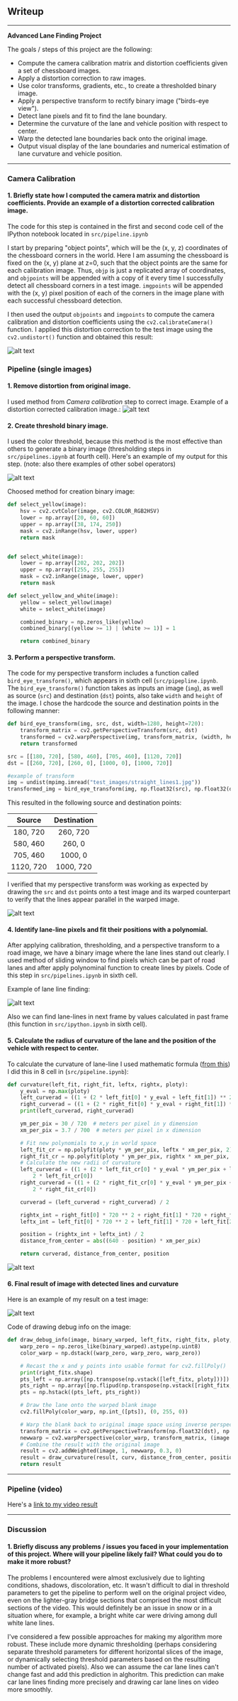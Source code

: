 ## Writeup

---

**Advanced Lane Finding Project**

The goals / steps of this project are the following:

* Compute the camera calibration matrix and distortion coefficients given a set of chessboard images.
* Apply a distortion correction to raw images.
* Use color transforms, gradients, etc., to create a thresholded binary image.
* Apply a perspective transform to rectify binary image ("birds-eye view").
* Detect lane pixels and fit to find the lane boundary.
* Determine the curvature of the lane and vehicle position with respect to center.
* Warp the detected lane boundaries back onto the original image.
* Output visual display of the lane boundaries and numerical estimation of lane curvature and vehicle position.

[//]: # (Image References)

[image1]: ./examples/undistort_output.png "Undistorted"
[image2]: ./examples/corrected_image.png "Road Transformed"
[image3]: ./examples/sobel_examples.png "Binary Example"
[image4]: ./examples/bird_eye_transform.png "Warp Example"
[image5]: ./examples/find_lines.png "Fit Visual"
[image6]: ./examples/example_output.jpg "Output"
[image7]: ./examples/curvature.png "Curvature"
[image8]: ./examples/example_output.png
[video1]: ./project_video.mp4 "Video"

---

### Camera Calibration

#### 1. Briefly state how I computed the camera matrix and distortion coefficients. Provide an example of a distortion corrected calibration image.

The code for this step is contained in the first and second code cell of the IPython notebook located in `src/pipeline.ipynb`

I start by preparing "object points", which will be the (x, y, z) coordinates of the chessboard corners in the world. Here I am assuming the chessboard is fixed on the (x, y) plane at z=0, such that the object points are the same for each calibration image.  Thus, `objp` is just a replicated array of coordinates, and `objpoints` will be appended with a copy of it every time I successfully detect all chessboard corners in a test image.  `imgpoints` will be appended with the (x, y) pixel position of each of the corners in the image plane with each successful chessboard detection.  

I then used the output `objpoints` and `imgpoints` to compute the camera calibration and distortion coefficients using the `cv2.calibrateCamera()` function.  I applied this distortion correction to the test image using the `cv2.undistort()` function and obtained this result: 

![alt text][image1]

### Pipeline (single images)

#### 1. Remove distortion from original image.

I used method from _Camera calibration_ step to correct image. Example of a distortion corrected calibration image.:
![alt text][image2]

#### 2. Create threshold binary image.

I used the color threshold, because this method is the most effective than others to generate a binary image (thresholding steps in  `src/pipelines.ipynb` at fourth cell).  Here's an example of my output for this step.  (note: also there examples of other sobel operators)

![alt text][image3]

Choosed method for creation binary image:

```python
def select_yellow(image):
    hsv = cv2.cvtColor(image, cv2.COLOR_RGB2HSV)
    lower = np.array([20, 60, 60])
    upper = np.array([38, 174, 250])
    mask = cv2.inRange(hsv, lower, upper)
    return mask


def select_white(image):
    lower = np.array([202, 202, 202])
    upper = np.array([255, 255, 255])
    mask = cv2.inRange(image, lower, upper)
    return mask

def select_yellow_and_white(image):
    yellow = select_yellow(image)
    white = select_white(image)

    combined_binary = np.zeros_like(yellow)
    combined_binary[(yellow >= 1) | (white >= 1)] = 1

    return combined_binary

```

#### 3. Perform a perspective transform.

The code for my perspective transform includes a function called `bird_eye_transform()`, which appears in sixth cell (`src/pipepline.ipynb`.  The `bird_eye_transform()` function takes as inputs an image (`img`), as well as source (`src`) and destination (`dst`) points, also take `width` and `height` of the image.  I chose the hardcode the source and destination points in the following manner:

```python
def bird_eye_transform(img, src, dst, width=1280, height=720):
    transform_matrix = cv2.getPerspectiveTransform(src, dst)
    transformed = cv2.warpPerspective(img, transform_matrix, (width, height), flags=cv2.INTER_LINEAR)
    return transformed

src = [[180, 720], [580, 460], [705, 460], [1120, 720]]
dst = [[260, 720], [260, 0], [1000, 0], [1000, 720]]

#example of transform
img = undist(mpimg.imread("test_images/straight_lines1.jpg"))
transformed_img = bird_eye_transform(img, np.float32(src), np.float32(dst))
```

This resulted in the following source and destination points:

| Source        | Destination   | 
|:-------------:|:-------------:| 
| 180, 720      | 260, 720      | 
| 580, 460      | 260, 0      	|
| 705, 460     	| 1000, 0      	|
| 1120, 720     | 1000, 720     |

I verified that my perspective transform was working as expected by drawing the `src` and `dst` points onto a test image and its warped counterpart to verify that the lines appear parallel in the warped image.

![alt text][image4]

#### 4. Identify lane-line pixels and fit their positions with a polynomial.

After applying calibration, thresholding, and a perspective transform to a road image, we have a binary image where the lane lines stand out clearly. I used method of sliding window to find pixels which can be part of road lanes and after apply polynominal function to create lines by pixels. Code of this step in `src/pipelines.ipynb` in sixth cell. 

Example of lane line finding:

![alt text][image5]

Also we can find lane-lines in next frame by values calculated in past frame (this function in `src/ipython.ipynb` in sixth cell).


#### 5. Calculate the radius of curvature of the lane and the position of the vehicle with respect to center.

To calculate the curvature of lane-line I used mathematic formula ([from this](https://www.intmath.com/applications-differentiation/8-radius-curvature.php))
I did this in 8 cell in (`src/pipeline.ipynb`):

```python
def curvature(left_fit, right_fit, leftx, rightx, ploty):
    y_eval = np.max(ploty)
    left_curverad = ((1 + (2 * left_fit[0] * y_eval + left_fit[1]) ** 2) ** 1.5) / np.absolute(2 * left_fit[0])
    right_curverad = ((1 + (2 * right_fit[0] * y_eval + right_fit[1]) ** 2) ** 1.5) / np.absolute(2 * right_fit[0])
    print(left_curverad, right_curverad)

    ym_per_pix = 30 / 720  # meters per pixel in y dimension
    xm_per_pix = 3.7 / 700  # meters per pixel in x dimension

    # Fit new polynomials to x,y in world space
    left_fit_cr = np.polyfit(ploty * ym_per_pix, leftx * xm_per_pix, 2)
    right_fit_cr = np.polyfit(ploty * ym_per_pix, rightx * xm_per_pix, 2)
    # Calculate the new radii of curvature
    left_curverad = ((1 + (2 * left_fit_cr[0] * y_eval * ym_per_pix + left_fit_cr[1]) ** 2) ** 1.5) / np.absolute(
        2 * left_fit_cr[0])
    right_curverad = ((1 + (2 * right_fit_cr[0] * y_eval * ym_per_pix + right_fit_cr[1]) ** 2) ** 1.5) / np.absolute(
        2 * right_fit_cr[0])

    curverad = (left_curverad + right_curverad) / 2

    rightx_int = right_fit[0] * 720 ** 2 + right_fit[1] * 720 + right_fit[2]
    leftx_int = left_fit[0] * 720 ** 2 + left_fit[1] * 720 + left_fit[2]

    position = (rightx_int + leftx_int) / 2
    distance_from_center = abs((640 - position) * xm_per_pix)

    return curverad, distance_from_center, position

```

![alt text][image7]

#### 6. Final result of image with detected lines and curvature

Here is an example of my result on a test image:

![alt text][image8]

Code of drawing debug info on the image:
```python
def draw_debug_info(image, binary_warped, left_fitx, right_fitx, ploty, curv, distance_from_center, position):
    warp_zero = np.zeros_like(binary_warped).astype(np.uint8)
    color_warp = np.dstack((warp_zero, warp_zero, warp_zero))

    # Recast the x and y points into usable format for cv2.fillPoly()
    print(right_fitx.shape)
    pts_left = np.array([np.transpose(np.vstack([left_fitx, ploty]))])
    pts_right = np.array([np.flipud(np.transpose(np.vstack([right_fitx, ploty])))])
    pts = np.hstack((pts_left, pts_right))

    # Draw the lane onto the warped blank image
    cv2.fillPoly(color_warp, np.int_([pts]), (0, 255, 0))

    # Warp the blank back to original image space using inverse perspective matrix (Minv)
    transform_matrix = cv2.getPerspectiveTransform(np.float32(dst), np.float32(src))
    newwarp = cv2.warpPerspective(color_warp, transform_matrix, (image.shape[1], image.shape[0]))
    # Combine the result with the original image
    result = cv2.addWeighted(image, 1, newwarp, 0.3, 0)
    result = draw_curvature(result, curv, distance_from_center, position)
    return result
```

---

### Pipeline (video)

Here's a [link to my video result](https://drive.google.com/file/d/1v1AIMhnTbxDasNkMAj7A_kz2SC03NmlN/view?usp=sharing)

---

### Discussion

#### 1. Briefly discuss any problems / issues you faced in your implementation of this project.  Where will your pipeline likely fail?  What could you do to make it more robust?
The problems I encountered were almost exclusively due to lighting conditions, shadows, discoloration, etc. It wasn't difficult to dial in threshold parameters to get the pipeline to perform well on the original project video, even on the lighter-gray bridge sections that comprised the most difficult sections of the video. This would definitely be an issue in snow or in a situation where, for example, a bright white car were driving among dull white lane lines.

I've considered a few possible approaches for making my algorithm more robust. These include more dynamic thresholding (perhaps considering separate threshold parameters for different horizontal slices of the image, or dynamically selecting threshold parameters based on the resulting number of activated pixels).
Also we can assume the car lane lines can't change fast and add this prediction in alghoritm. This prediction can make car lane lines finding more precisely and drawing car lane lines on video more smoothly.


